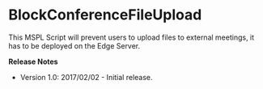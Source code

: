 # BlockConferenceFileUpload

This MSPL Script will prevent users to upload files to external meetings, it has to be deployed on the Edge Server.

<b>Release Notes</b>
<ul>
    <li>Version 1.0: 2017/02/02 - Initial release.</li>
</ul>
